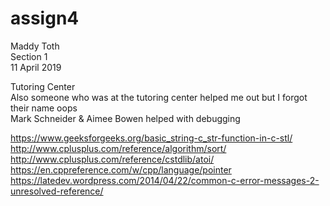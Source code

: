 # assign4

Maddy Toth  
Section 1  
11 April 2019  

Tutoring Center  
Also someone who was at the tutoring center helped me out but I forgot their name oops  
Mark Schneider & Aimee Bowen helped with debugging  

https://www.geeksforgeeks.org/basic_string-c_str-function-in-c-stl/  
http://www.cplusplus.com/reference/algorithm/sort/  
http://www.cplusplus.com/reference/cstdlib/atoi/  
https://en.cppreference.com/w/cpp/language/pointer  
https://latedev.wordpress.com/2014/04/22/common-c-error-messages-2-unresolved-reference/  
